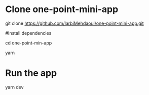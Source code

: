 
# Clone one-point-mini-app

git clone https://github.com/larbiMehdaoui/one-point-mini-app.git

#Install dependencies

cd one-point-min-app

yarn



# Run the app

yarn dev 

